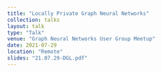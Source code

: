 ```yaml
---
title: "Locally Private Graph Neural Networks"
collection: talks
layout: talk
type: "Talk"
venue: "Graph Neural Networks User Group Meetup"
date: 2021-07-29
location: "Remote"
slides: "21.07.29-DGL.pdf"
---
```

